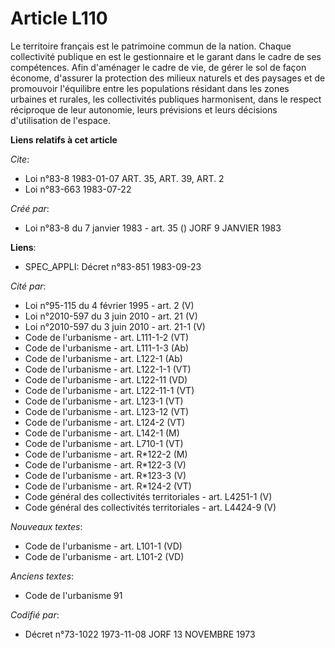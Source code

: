 # Article L110

Le territoire français est le patrimoine commun de la nation. Chaque collectivité publique en est le gestionnaire et le
garant dans le cadre de ses compétences. Afin d'aménager le cadre de vie, de gérer le sol de façon économe, d'assurer la
protection des milieux naturels et des paysages et de promouvoir l'équilibre entre les populations résidant dans les zones
urbaines et rurales, les collectivités publiques harmonisent, dans le respect réciproque de leur autonomie, leurs prévisions
et leurs décisions d'utilisation de l'espace.

**Liens relatifs à cet article**

_Cite_:

  - Loi n°83-8 1983-01-07 ART. 35, ART. 39, ART. 2
  - Loi n°83-663 1983-07-22

_Créé par_:

  - Loi n°83-8 du 7 janvier 1983 - art. 35 () JORF 9 JANVIER 1983

**Liens**:

  - SPEC_APPLI: Décret n°83-851 1983-09-23

_Cité par_:

  - Loi n°95-115 du 4 février 1995 - art. 2 (V)
  - Loi n°2010-597 du 3 juin 2010 - art. 21 (V)
  - Loi n°2010-597 du 3 juin 2010 - art. 21-1 (V)
  - Code de l'urbanisme - art. L111-1-2 (VT)
  - Code de l'urbanisme - art. L111-1-3 (Ab)
  - Code de l'urbanisme - art. L122-1 (Ab)
  - Code de l'urbanisme - art. L122-1-1 (VT)
  - Code de l'urbanisme - art. L122-11 (VD)
  - Code de l'urbanisme - art. L122-11-1 (VT)
  - Code de l'urbanisme - art. L123-1 (VT)
  - Code de l'urbanisme - art. L123-12 (VT)
  - Code de l'urbanisme - art. L124-2 (VT)
  - Code de l'urbanisme - art. L142-1 (M)
  - Code de l'urbanisme - art. L710-1 (VT)
  - Code de l'urbanisme - art. R*122-2 (M)
  - Code de l'urbanisme - art. R*122-3 (V)
  - Code de l'urbanisme - art. R*123-3 (V)
  - Code de l'urbanisme - art. R*124-2 (VT)
  - Code général des collectivités territoriales - art. L4251-1 (V)
  - Code général des collectivités territoriales - art. L4424-9 (V)

_Nouveaux textes_:

  - Code de l'urbanisme - art. L101-1 (VD)
  - Code de l'urbanisme - art. L101-2 (VD)

_Anciens textes_:

  - Code de l'urbanisme 91

_Codifié par_:

  - Décret n°73-1022 1973-11-08 JORF 13 NOVEMBRE 1973
